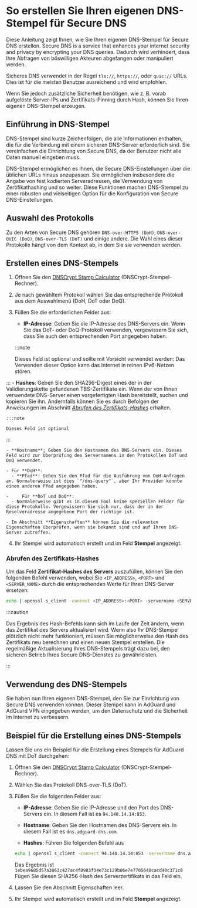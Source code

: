 # So erstellen Sie Ihren eigenen DNS-Stempel für Secure DNS

Diese Anleitung zeigt Ihnen, wie Sie Ihren eigenen DNS-Stempel für Secure DNS erstellen. Secure DNS is a service that enhances your internet security and privacy by encrypting your DNS queries. Dadurch wird verhindert, dass Ihre Abfragen von böswilligen Akteuren abgefangen oder manipuliert werden.

Sicheres DNS verwendet in der Regel `tls://`, `https://`, oder `quic://` URLs. Dies ist für die meisten Benutzer ausreichend und wird empfohlen.

Wenn Sie jedoch zusätzliche Sicherheit benötigen, wie z. B. vorab aufgelöste Server-IPs und Zertifikats-Pinning durch Hash, können Sie Ihren eigenen DNS-Stempel erzeugen.

## Einführung in DNS-Stempel

DNS-Stempel sind kurze Zeichenfolgen, die alle Informationen enthalten, die für die Verbindung mit einem sicheren DNS-Server erforderlich sind. Sie vereinfachen die Einrichtung von Secure DNS, da der Benutzer nicht alle Daten manuell eingeben muss.

DNS-Stempel ermöglichen es Ihnen, die Secure DNS-Einstellungen über die üblichen URLs hinaus anzupassen. Sie ermöglichen insbesondere die Angabe von fest kodierten Serveradressen, die Verwendung von Zertifikathashing und so weiter. Diese Funktionen machen DNS-Stempel zu einer robusten und vielseitigen Option für die Konfiguration von Secure DNS-Einstellungen.

## Auswahl des Protokolls

Zu den Arten von Secure DNS gehören `DNS-over-HTTPS (DoH)`, `DNS-over-QUIC (DoQ)`, `DNS-over-TLS (DoT)` und einige andere. Die Wahl eines dieser Protokolle hängt von dem Kontext ab, in dem Sie sie verwenden werden.

## Erstellen eines DNS-Stempels

1. Öffnen Sie den [DNSCrypt Stamp Calculator](https://dnscrypt.info/stamps/) (DNSCrypt-Stempel-Rechner).

2. Je nach gewähltem Protokoll wählen Sie das entsprechende Protokoll aus dem Auswahlmenü (DoH, DoT oder DoQ).

3. Füllen Sie die erforderlichen Felder aus:
    - **IP-Adresse**: Geben Sie die IP-Adresse des DNS-Servers ein. Wenn Sie das DoT- oder DoQ-Protokoll verwenden, vergewissern Sie sich, dass Sie auch den entsprechenden Port angegeben haben.

    :::note

    Dieses Feld ist optional und sollte mit Vorsicht verwendet werden: Das Verwenden dieser Option kann das Internet in reinen IPv6-Netzen stören.


:::
    - **Hashes**: Geben Sie den SHA256-Digest eines der in der Validierungskette gefundenen TBS-Zertifikate ein. Wenn der von Ihnen verwendete DNS-Server einen vorgefertigten Hash bereitstellt, suchen und kopieren Sie ihn. Andernfalls können Sie es durch Befolgen der Anweisungen im Abschnitt [*Abrufen des Zertifikats-Hashes*](#obtaining-the-certificate-hash) erhalten.

    :::note

    Dieses Feld ist optional


:::

    - **Hostname**: Geben Sie den Hostnamen des DNS-Servers ein. Dieses Feld wird zur Überprüfung des Servernamens in den Protokollen DoT und DoQ verwendet.

    - Für **DoH**:
      - **Pfad**: Geben Sie den Pfad für die Ausführung von DoH-Anfragen an. Normalerweise ist dies `"/dns-query"`, aber Ihr Provider könnte einen anderen Pfad angegeben haben.

    -     Für **DoT und DoQ**:
      - Normalerweise gibt es in diesem Tool keine speziellen Felder für diese Protokolle. Vergewissern Sie sich nur, dass der in der Resolveradresse angegebene Port der richtige ist.

    - Im Abschnitt **Eigenschaften** können Sie die relevanten Eigenschaften überprüfen, wenn sie bekannt sind und auf Ihren DNS-Server zutreffen.

4. Ihr Stempel wird automatisch erstellt und im Feld **Stempel** angezeigt.

### Abrufen des Zertifikats-Hashes

Um das Feld **Zertifikat-Hashes des Servers** auszufüllen, können Sie den folgenden Befehl verwenden, wobei Sie `<IP_ADDRESS>`, `<PORT>` und `<SERVER_NAME>` durch die entsprechenden Werte für Ihren DNS-Server ersetzen:

```bash
echo | openssl s_client -connect <IP_ADDRESS>:<PORT> -servername <SERVER_NAME> 2>/dev/null | openssl x509 -outform der | openssl asn1parse -inform der -strparse 4 -noout -out - | openssl dgst -sha256
```

:::caution

Das Ergebnis des Hash-Befehls kann sich im Laufe der Zeit ändern, wenn das Zertifikat des Servers aktualisiert wird. Wenn also Ihr DNS-Stempel plötzlich nicht mehr funktioniert, müssen Sie möglicherweise den Hash des Zertifikats neu berechnen und einen neuen Stempel erstellen. Die regelmäßige Aktualisierung Ihres DNS-Stempels trägt dazu bei, den sicheren Betrieb Ihres Secure DNS-Dienstes zu gewährleisten.

:::

## Verwendung des DNS-Stempels

Sie haben nun Ihren eigenen DNS-Stempel, den Sie zur Einrichtung von Secure DNS verwenden können. Dieser Stempel kann in AdGuard und AdGuard VPN eingegeben werden, um den Datenschutz und die Sicherheit im Internet zu verbessern.

## Beispiel für die Erstellung eines DNS-Stempels

Lassen Sie uns ein Beispiel für die Erstellung eines Stempels für AdGuard DNS mit DoT durchgehen:

1. Öffnen Sie den [DNSCrypt Stamp Calculator](https://dnscrypt.info/stamps/) (DNSCrypt-Stempel-Rechner).

2. Wählen Sie das Protokoll DNS-over-TLS (DoT).

3. Füllen Sie die folgenden Felder aus:

    - **IP-Adresse**: Geben Sie die IP-Adresse und den Port des DNS-Servers ein. In diesem Fall ist es `94.140.14.14:853`.

    - **Hostname**: Geben Sie den Hostnamen des DNS-Servers ein. In diesem Fall ist es `dns.adguard-dns.com`.

    - **Hashes**: Führen Sie folgenden Befehl aus

    ```bash
    echo | openssl s_client -connect 94.140.14.14:853 -servername dns.adguard-dns.com 2>/dev/null | openssl x509 -outform der | openssl asn1parse -inform der -strparse 4 -noout -out - | openssl dgst -sha256
    ```

    Das Ergebnis ist `1ebea9685d57a3063c427ac4f0983f34e73c129b06e7e7705640cacd40c371c8` Fügen Sie diesen SHA256-Hash des Serverzertifikats in das Feld ein.

4. Lassen Sie den Abschnitt Eigenschaften leer.

5. Ihr Stempel wird automatisch erstellt und im Feld **Stempel** angezeigt.
